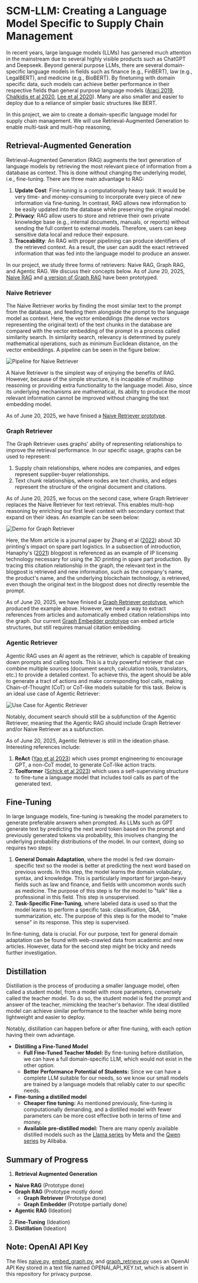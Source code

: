 # SCM-LLM: Creating a Language Model Specific to Supply Chain Management

In recent years, large language models (LLMs) has garnered much attention in the mainstream due to several highly visible products such as ChatGPT and Deepseek. Beyond general purpose LLMs, there are several domain-specific language models in fields such as finance (e.g., FinBERT), law (e.g., LegalBERT), and medicine (e.g., BioBERT). By finetuning with domain specific data, such models can achieve better performance in their respective fields than general purpose language models ([Araci 2019](https://doi.org/10.48550/arXiv.1908.10063), [Chalkidis et al 2020](https://doi.org/10.48550/arXiv.2010.02559), [Lee et al 2020](https://doi.org/10.1093/bioinformatics/btz682)). Many are also smaller and easier to deploy due to a reliance of simpler basic structures like BERT. 

In this project, we aim to create a domain-specific language model for supply chain management. We will use Retrieval-Augmented Generation to enable multi-task and multi-hop reasoning, 

## Retrieval-Augmented Generation
Retrieval-Augmented Generation (RAG) augments the text generation of language models by retrieving the most relevant piece of information from a database as context. This is done without changing the underlying model, i.e., fine-tuning. There are three main advantage to RAG:

1. **Update Cost**: Fine-tuning is a computationally heavy task. It would be very time- and money-consuming to incorporate every piece of new information via fine-tuning. In contrast, RAG allows new information to be easily updated into the database while preserving the original model. 
2. **Privacy**: RAG allow users to store and retrieve their own private knowledge base (e.g., internal documents, manuals, or reports) without sending the full content to external models. Therefore, users can keep sensitive data local and reduce their exposure. 
3. **Traceability**: An RAG with proper pipelining can produce identifiers of the retrieved context. As a result, the user can audit the exact retrieved information that was fed into the language model to produce an answer.

In our project, we study three forms of retrievers: Naive RAG, Graph RAG, and Agentic RAG. We discuss their concepts below. As of June 20, 2025, [Naive RAG](naive.py) and [a version of Graph RAG](graph_retrieve.py) have been prototyped. 

### Naive Retriever

The Naive Retriever works by finding the most similar text to the prompt from the database, and feeding them alongside the prompt to the language model as context. Here, the vector embeddings (the dense vectors representing the original text) of the text chunks in the database are compared with the vector embedding of the prompt in a process called similarity search. In similarity search, relevancy is determined by purely mathematical operations, such as minimum Euclidean distance, on the vector embeddings. A pipeline can be seen in the figure below: 

![Pipeline for Naive Retriever](media/naive_pipeline.png)

A Naive Retriever is the simplest way of enjoying the benefits of RAG. However, because of the simple structure, it is incapable of multihop reasoning or providing extra functionality to the language model. Also, since its underlying mechanisms are mathematical, its ability to produce the most relevant information cannot be improved without changing the text embedding model. 

As of June 20, 2025, we have finised a [Naive Retriever prototype](naive.py).

### Graph Retriever

The Graph Retriever uses graphs' ability of representing relationships to improve the retrieval performance. In our specific usage, graphs can be used to represent: 

1. Supply chain relationships, where nodes are companies, and edges represent supplier-buyer relationships.
2. Text chunk relationships, where nodes are text chunks, and edges represent the structure of the original document and citations.

As of June 20, 2025, we focus on the second case, where Graph Retriever replaces the Naive Retriever for text retrieval. This enables multi-hop reasoning by enriching our first level context with secondary context that expand on their ideas. An example can be seen below: 

![Demo for Graph Retriever](media/graph_demo.png)

Here, the Mom article is a journal paper by Zhang et al ([2022](https://doi.org/10.1287/msom.2022.1117)) about 3D printing's impact on spare part logistics. In a subsection of introduction, Hanaphy's ([2021](https://3dprintingindustry.com/news/cadchains-new-boris-plug-in-protects-users-designs-during-product-rd-197876/)) blogpost is referenced as an example of IP licensing technology necessary for using the 3D printing in spare part production. By tracing this citation relationship in the graph, the relevant text in the blogpost is retrieved and new information, such as the company's name, the product's name, and the underlying blockchain technology, is retrieved, even though the original text in the blogpost does not directly resemble the prompt. 

As of June 20, 2025, we have finised a [Graph Retriever prototype](graph_retrieve.py), which produced the example above. However, we need a way to extract references from articles and automatically embed citation relationships into the graph. Our current [Graph Embedder prototype](embed_graph.py) can embed article structures, but still requires manual citation embedding. 

### Agentic Retriever

Agentic RAG uses an AI agent as the retriever, which is capable of breaking down prompts and calling tools. This is a truly powerful retriever that can combine multiple sources (document search, calculation tools, translators, etc.) to provide a detailed context. To achieve this, the agent should be able to generate a tract of actions and make corresponding tool calls, making Chain-of-Thought (CoT) or CoT-like models suitable for this task. Below is an ideal use case of Agentic Retriever: 

![Use Case for Agentic Retriever](media/agent_use_case.png)

Notably, document search should still be a subfunction of the Agentic Retriever, meaning that the Agentic RAG should include Graph Retriever and/or Naive Retriever as a subfunction. 

As of June 20, 2025, Agentic Retriever is still in the ideation phase. Interesting references include: 

1. **ReAct** ([Yao et al 2023](https://doi.org/10.48550/arXiv.2210.03629)) which uses prompt engineering to encourage GPT, a non-CoT model, to generate CoT-like action tracts.
2. **Toolformer** ([Schick et al 2023](https://doi.org/10.48550/arXiv.2302.04761)) which uses a self-supervising structure to fine-tune a language model that includes tool calls as part of the generated text.

## Fine-Tuning

In large language models, fine-tuning is tweaking the model parameters to generate preferable answers when prompted. As LLMs such as GPT generate text by predicting the next word token based on the prompt and previously generated tokens via probability, this involves changing the underlying probability distributions of the model. In our context, doing so requires two steps: 
1. **General Domain Adaptation**, where the model is fed raw domain-specific text so the model is better at predicting the next word based on previous words. In this step, the model learns the domain volabulary, syntax, and knowledge. This is particularly important for jargon-heavy fields such as law and finance, and fields with uncommon words such as medicine. The purpose of this step is for the model to "talk" like a professional in this field. This step is unsupervised.
2. **Task-Specific Fine-Tuning**, where labeled data is used so that the model learns to perform a specific task: classification, Q&A, summarization, etc. The purpose of this step is for the model to "make sense" in its response. This step is supervised.

In fine-tuning, data is crucial. For our purpose, text for general domain adaptation can be found with web-crawled data from academic and new articles. However, data for the second step might be tricky and needs further investigation. 

## Distillation

Distillation is the process of producing a smaller language model, often called a student model, from a model with more parameters, conversely called the teacher model. To do so, the student model is fed the prompt and answer of the teacher, mimicking the teacher's behavior. The ideal distilled model can achieve similar performance to the teacher while being more lightweight and easier to deploy. 

Notably, distillation can happen before or after fine-tuning, with each option having their own advantage. 

- **Distilling a Fine-Tuned Model**
  * **Full Fine-Tuned Teacher Model:** By fine-tuning before distillation, we can have a full domain-specific LLM, which would not exist in the other option. 
  * **Better Performance Potential of Students:** Since we can have a complete LLM suitable for our needs, so we know our small models are trained by a language models that reliably cater to our specific needs. 
- **Fine-tuning a distilled model**
  * **Cheaper fine tuning:** As mentioned previously, fine-tuning is computationally demanding, and a distilled model with fewer parameters can be more cost effective both in terms of time and money. 
  * **Available pre-distilled model:** There are many openly available distilled models such as the [Llama series](https://www.llama.com) by Meta and the [Qwen series](https://qwenlm.github.io) by Alibaba.
 
## Summary of Progress

1. **Retrieval Augmented Generation**
  - **Naive RAG** (Prototype done)
  - **Graph RAG** (Prototype mostly done)
    * **Graph Retriever** (Prototype done)
    * **Graph Embedder** (Prototpe partially done)
  - **Agentic RAG** (Ideation)
2. **Fine-Tuning** (Ideation)
3. **Distillation** (Ideation)

## Note: OpenAI API Key
The files [naive.py](naive.py), [embed_graph.py](embed_graph.py), and [graph_retrieve.py](graph_retrieve.py) uses an OpenAI API Key stored in a text file named OPENAI_API_KEY.txt, which is absent in this repository for privacy purpose. 

